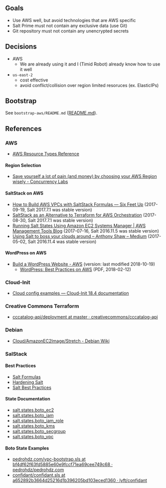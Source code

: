 ## Goals

- Use AWS well, but avoid technologies that are AWS specific
- Salt Prime must not contain any exclusive data (use Git)
- Git repository must not contain any unencrypted secrets


## Decisions

- AWS
  - We are already using it and I (Timid Robot) already know how to use it
    well
- `us-east-2`
  - cost effective
  - avoid conflict/collision over region limited resoruces (ex. ElasticIPs)


## Bootstrap

See `bootstrap-aws/README.md` ([README.md](bootstrap-aws/README.md)).


## References


### AWS

- [AWS Resource Types Reference](http://docs.aws.amazon.com/AWSCloudFormation/latest/UserGuide/aws-template-resource-type-ref.html)


#### Region Selection

- [Save yourself a lot of pain (and money) by choosing your AWS Region wisely - Concurrency Labs](https://www.concurrencylabs.com/blog/choose-your-aws-region-wisely/)


#### SaltStack on AWS

- [How to Build AWS VPCs with SaltStack Formulas — Six Feet Up](https://sixfeetup.com/blog/build-aws-vpc-with-saltstack) (2017-09-19, Salt 2017.7.1 was stable version)
- [SaltStack as an Alternative to Terraform for AWS Orchestration](https://eng.lyft.com/saltstack-as-an-alternative-to-terraform-for-aws-orchestration-cd2ceb06bf8c) (2017-08-30, Salt 2017.7.1 was stable version)
- [Running Salt States Using Amazon EC2 Systems Manager | AWS Management Tools Blog](https://aws.amazon.com/blogs/mt/running-salt-states-using-amazon-ec2-systems-manager/) (2017-07-16, Salt 2016.11.5 was stable version)
- [Using Salt to boss your clouds around – Anthony Shaw – Medium](https://medium.com/@anthonypjshaw/using-salt-to-boss-your-clouds-around-de2edb2f793d) (2017-05-02, Salt 2016.11.4 was stable version)


#### WordPress on AWS

- [Build a WordPress Website - AWS](https://aws.amazon.com/getting-started/projects/build-wordpress-website/) (version: last modified 2018-10-19)
  - [WordPress: Best Practices on AWS](https://d0.awsstatic.com/whitepapers/wordpress-best-practices-on-aws.pdf) (PDF, 2018-02-12)


### Cloud-Init

- [Cloud config examples — Cloud-Init 18.4 documentation](https://cloudinit.readthedocs.io/en/latest/topics/examples.html)


### Creative Commons Terraform

- [cccatalog-api/deployment at master · creativecommons/cccatalog-api](https://github.com/creativecommons/cccatalog-api/tree/master/deployment)


### Debian

- [Cloud/AmazonEC2Image/Stretch - Debian Wiki](https://wiki.debian.org/Cloud/AmazonEC2Image/Stretch)


### SalStack


####  Best Practices

- [Salt Formulas](https://docs.saltstack.com/en/latest/topics/development/conventions/formulas.html)
- [Hardening Salt](https://docs.saltstack.com/en/latest/topics/hardening.html)
- [Salt Best Practices](https://docs.saltstack.com/en/latest/topics/best_practices.html)


#### State Documentation

- [salt.states.boto_ec2](https://docs.saltstack.com/en/latest/ref/states/all/salt.states.boto_ec2.html)
- [salt.states.boto_iam](https://docs.saltstack.com/en/latest/ref/states/all/salt.states.boto_iam.html)
- [salt.states.boto_iam_role](https://docs.saltstack.com/en/latest/ref/states/all/salt.states.boto_iam_role.html)
- [salt.states.boto_kms](https://docs.saltstack.com/en/latest/ref/states/all/salt.states.boto_kms.html)
- [salt.states.boto_secgroup](https://docs.saltstack.com/en/latest/ref/states/all/salt.states.boto_secgroup.html)
- [salt.states.boto_vpc](https://docs.saltstack.com/en/latest/ref/states/all/salt.states.boto_vpc.html)


#### Boto State Examples

- [pedrohdz.com/vpc-bootstrap.sls at bf4df62f63fd5885e60e9fccf71ea69cee749c68 · pedrohdz/pedrohdz.com](https://github.com/pedrohdz/pedrohdz.com/blob/bf4df62f63fd5885e60e9fccf71ea69cee749c68/content/posts/DevOps/2016-10-14_managing-aws-vpc-saltstack/vpc-bootstrap.sls)
- [confidant/confidant.sls at a652892b3664d25216d1b396205bd103eced1360 · lyft/confidant](https://github.com/lyft/confidant/blob/a652892b3664d25216d1b396205bd103eced1360/salt/orchestration/confidant.sls)

